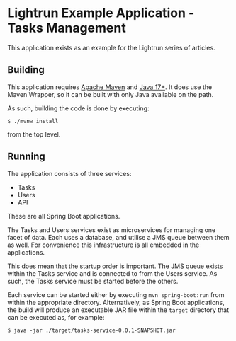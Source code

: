 # Lightrun Example Application - Tasks Management

This application exists as an example for the Lightrun series of articles.

## Building

This application requires [Apache Maven](https://maven.apache.org/) and [Java 17+](https://www.oracle.com/java/technologies/downloads/). It does use the Maven Wrapper, so it can be built with only Java available on the path.

As such, building the code is done by executing:

```
$ ./mvnw install
```

from the top level.

## Running

The application consists of three services:

* Tasks
* Users
* API

These are all Spring Boot applications.

The Tasks and Users services exist as microservices for managing one facet of data. Each uses a database, and utilise a JMS queue between them as well. For convenience this infrastructure is all embedded in the applications.

This does mean that the startup order is important. The JMS queue exists within the Tasks service and is connected to from the Users service. As such, the Tasks service must be started before the others.

Each service can be started either by executing `mvn spring-boot:run` from within the appropriate directory. Alternatively, as Spring Boot applications, the build will produce an executable JAR file within the `target` directory that can be executed as, for
example:

```
$ java -jar ./target/tasks-service-0.0.1-SNAPSHOT.jar
```

